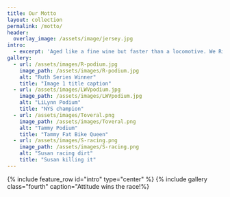 ```yaml
---
title: Our Motto
layout: collection
permalink: /motto/
header:
  overlay_image: /assets/image/jersey.jpg
intro:
  - excerpt: 'Aged like a fine wine but faster than a locomotive. We Ride like Hell and then Wine Down!'
gallery:
  - url: /assets/images/R-podium.jpg
    image_path: /assets/images/R-podium.jpg
    alt: "Ruth Series Winner"
    title: "Image 1 title caption"
  - url: /assets/images/LWVpodium.jpg
    image_path: /assets/images/LWVpodium.jpg
    alt: "LiLynn Podium"
    title: "NYS champion"
  - url: /assets/images/Toveral.png
    image_path: /assets/images/Toveral.png
    alt: "Tammy Podium"
    title: "Tammy Fat Bike Queen"
  - url: /assets/images/S-racing.png
    image_path: /assets/images/S-racing.png
    alt: "Susan racing dirt"
    title: "Susan killing it"
---
```


{% include feature_row id="intro" type="center" %}
{% include gallery class="fourth" caption="Attitude wins the race!%}
